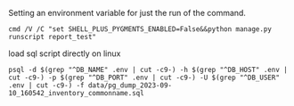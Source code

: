 
Setting an environment variable for just the run of the command.

```commandline
cmd /V /C "set SHELL_PLUS_PYGMENTS_ENABLED=False&&python manage.py runscript report_test"
```

load sql script directly on linux

```shell
psql -d $(grep "^DB_NAME" .env | cut -c9-) -h $(grep "^DB_HOST" .env | cut -c9-) -p $(grep "^DB_PORT" .env | cut -c9-) -U $(grep "^DB_USER" .env | cut -c9-) -f data/pg_dump_2023-09-10_160542_inventory_commonname.sql
```